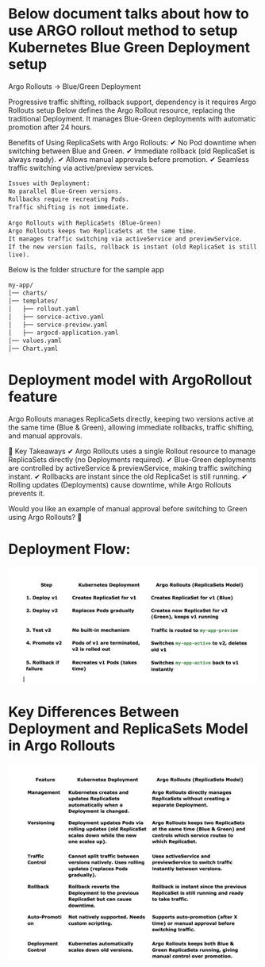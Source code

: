 # Below document talks about how to use ARGO rollout method to setup Kubernetes Blue Green Deployment setup 

Argo Rollouts → Blue/Green Deployment 

Progressive traffic shifting, rollback support, dependency is it requires Argo Rollouts setup
Below defines the Argo Rollout resource, replacing the traditional Deployment. It manages Blue-Green deployments with automatic promotion after 24 hours.

Benefits of Using ReplicaSets with Argo Rollouts: 
✔ No Pod downtime when switching between Blue and Green.
✔ Immediate rollback (old ReplicaSet is always ready).
✔ Allows manual approvals before promotion.
✔ Seamless traffic switching via active/preview services.

```
Issues with Deployment:
No parallel Blue-Green versions.
Rollbacks require recreating Pods.
Traffic shifting is not immediate.

Argo Rollouts with ReplicaSets (Blue-Green)
Argo Rollouts keeps two ReplicaSets at the same time.
It manages traffic switching via activeService and previewService.
If the new version fails, rollback is instant (old ReplicaSet is still live).
```

Below is the folder structure for the sample app
```
my-app/
│── charts/
│── templates/
│   ├── rollout.yaml
│   ├── service-active.yaml
│   ├── service-preview.yaml
│   ├── argocd-application.yaml
│── values.yaml
│── Chart.yaml
```

# Deployment model with ArgoRollout feature

Argo Rollouts manages ReplicaSets directly, keeping two versions active at the same time (Blue & Green), allowing immediate rollbacks, traffic shifting, and manual approvals.


🚀 Key Takeaways
✔ Argo Rollouts uses a single Rollout resource to manage ReplicaSets directly (no Deployments required).
✔ Blue-Green deployments are controlled by activeService & previewService, making traffic switching instant.
✔ Rollbacks are instant since the old ReplicaSet is still running.
✔ Rolling updates (Deployments) cause downtime, while Argo Rollouts prevents it.

Would you like an example of manual approval before switching to Green using Argo Rollouts? 🚀

# Deployment Flow:
![Alt text](images/image2.png)

# Key Differences Between Deployment and ReplicaSets Model in Argo Rollouts
![Alt text](images/image3.png)